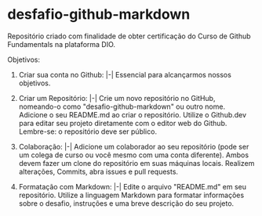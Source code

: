 # desfafio-github-markdown
Repositório criado com finalidade de obter certificação do Curso de Github Fundamentals na plataforma DIO.

Objetivos:

1) Criar sua conta no Github: |-|
    Essencial para alcançarmos nossos objetivos.

2) Criar um Repositório:  |-|
    Crie um novo repositório no GitHub, nomeando-o como "desafio-github-markdown" ou outro nome.
    Adicione o seu README.md ao criar o repositório.
    Utilize o Github.dev para editar seu projeto diretamente com o editor web do Github.
    Lembre-se: o repositório deve ser público.

3) Colaboração:  |-|
    Adicione um colaborador ao seu repositório (pode ser um colega de curso ou você mesmo com uma conta diferente).
    Ambos devem fazer um clone do repositório em suas máquinas locais.
    Realizem alterações, Commits, abra issues e pull requests.

4) Formatação com Markdown:  |-|
    Edite o arquivo "README.md" em seu repositório.
    Utilize a linguagem Markdown para formatar informações sobre o desafio, instruções e uma breve descrição do seu projeto.
